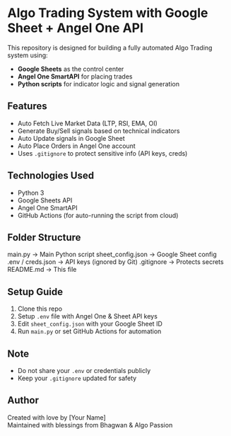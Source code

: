  # Algo Trading System with Google Sheet + Angel One API

This repository is designed for building a fully automated Algo Trading system using:
- **Google Sheets** as the control center
- **Angel One SmartAPI** for placing trades
- **Python scripts** for indicator logic and signal generation

## Features

- Auto Fetch Live Market Data (LTP, RSI, EMA, OI)
- Generate Buy/Sell signals based on technical indicators
- Auto Update signals in Google Sheet
- Auto Place Orders in Angel One account
- Uses `.gitignore` to protect sensitive info (API keys, creds)

## Technologies Used

- Python 3
- Google Sheets API
- Angel One SmartAPI
- GitHub Actions (for auto-running the script from cloud)

## Folder Structure

main.py                 -> Main Python script sheet_config.json       -> Google Sheet config .env / creds.json       -> API keys (ignored by Git) .gitignore              -> Protects secrets README.md               -> This file

## Setup Guide

1. Clone this repo
2. Setup `.env` file with Angel One & Sheet API keys
3. Edit `sheet_config.json` with your Google Sheet ID
4. Run `main.py` or set GitHub Actions for automation

## Note

- Do not share your `.env` or credentials publicly
- Keep your `.gitignore` updated for safety

## Author

Created with love by [Your Name]  
Maintained with blessings from Bhagwan & Algo Passion 
